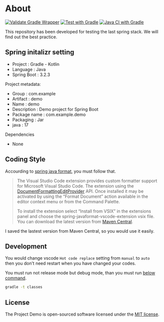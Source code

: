 # About

[![Validate Gradle Wrapper](https://github.com/cable8mm/demo-for-spring-boot/actions/workflows/gradle-wrapper-validation.yml/badge.svg)](https://github.com/cable8mm/demo-for-spring-boot/actions/workflows/gradle-wrapper-validation.yml)
[![Test with Gradle](https://github.com/cable8mm/demo-for-spring-boot/actions/workflows/gradle-test.yml/badge.svg)](https://github.com/cable8mm/demo-for-spring-boot/actions/workflows/gradle-test.yml)
[![Java CI with Gradle](https://github.com/cable8mm/demo-for-spring-boot/actions/workflows/gradle.yml/badge.svg)](https://github.com/cable8mm/demo-for-spring-boot/actions/workflows/gradle.yml)

This repository has been developed for testing the last spring stack. We will find out the best practice.

## Spring initalizr setting

- Project : Gradle - Kotlin
- Language : Java
- Spring Boot : 3.2.3

Project metadata:

- Group : com.example
- Artifact : demo
- Name : demo
- Description : Demo project for Spring Boot
- Package name : com.example.demo
- Packaging : Jar
- java : 17

Dependencies

- None

## Coding Style

Accourding to [spring java format](https://github.com/spring-io/spring-javaformat?tab=readme-ov-file#visual-studio-code), you must follow that.

> The Visual Studio Code extension provides custom formatter support for Microsoft Visual Studio Code. The extension using the [DocumentFormattingEditProvider](https://code.visualstudio.com/api/references/vscode-api#DocumentFormattingEditProvider) API. Once installed it may be activated by using the “Format Document” action available in the editor context menu or from the Command Palette.
>
> To install the extension select “Install from VSIX” in the extensions panel and choose the spring-javaformat-vscode-extension vsix file. You can download the latest version from [Maven Central](https://repo1.maven.org/maven2/io/spring/javaformat/spring-javaformat-vscode-extension/0.0.41/).

I saved the lastest version from Maven Central, so you would use it easily.

## Development

You would change vscode `Hot code replace` setting from `manual` to `auto` then you don't need restart when you have changed your codes.

You must run not release mode but debug mode, than you must run [below command](https://www.digitalsanctuary.com/java/springboot-devtools-auto-restart-and-live-reload.html).

```sh
gradle -t classes
```

## License

The Project Demo is open-sourced software licensed under the [MIT license](https://opensource.org/licenses/MIT).
